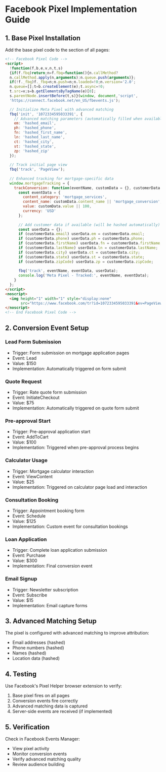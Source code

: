 
# Facebook Pixel Implementation Guide

## 1. Base Pixel Installation
Add the base pixel code to the <head> section of all pages:
```html
<!-- Facebook Pixel Code -->
<script>
  !function(f,b,e,v,n,t,s)
  {if(f.fbq)return;n=f.fbq=function(){n.callMethod?
  n.callMethod.apply(n,arguments):n.queue.push(arguments)};
  if(!f._fbq)f._fbq=n;n.push=n;n.loaded=!0;n.version='2.0';
  n.queue=[];t=b.createElement(e);t.async=!0;
  t.src=v;s=b.getElementsByTagName(e)[0];
  s.parentNode.insertBefore(t,s)}(window, document,'script',
  'https://connect.facebook.net/en_US/fbevents.js');

  // Initialize Meta Pixel with advanced matching
  fbq('init', '1072334595033391', {
    // Advanced matching parameters (automatically filled when available)
    em: 'hashed_email',
    ph: 'hashed_phone', 
    fn: 'hashed_first_name',
    ln: 'hashed_last_name',
    ct: 'hashed_city',
    st: 'hashed_state',
    zp: 'hashed_zip'
  });
  
  // Track initial page view
  fbq('track', 'PageView');
  
  // Enhanced tracking for mortgage-specific data
  window.mortgageTracking = {
    trackConversion: function(eventName, customData = {}, customerData = {}) {
      const eventData = {
        content_category: 'mortgage_services',
        content_name: customData.content_name || 'mortgage_conversion',
        value: customData.value || 100,
        currency: 'USD'
      };
      
      // Add customer data if available (will be hashed automatically)
      const userData = {};
      if (customerData.email) userData.em = customerData.email;
      if (customerData.phone) userData.ph = customerData.phone;
      if (customerData.firstName) userData.fn = customerData.firstName;
      if (customerData.lastName) userData.ln = customerData.lastName;
      if (customerData.city) userData.ct = customerData.city;
      if (customerData.state) userData.st = customerData.state;
      if (customerData.zipCode) userData.zp = customerData.zipCode;
      
      fbq('track', eventName, eventData, userData);
      console.log('Meta Pixel - Tracked:', eventName, eventData);
    }
  };
</script>
<noscript>
  <img height="1" width="1" style="display:none"
       src="https://www.facebook.com/tr?id=1072334595033391&ev=PageView&noscript=1" />
</noscript>
<!-- End Facebook Pixel Code -->
```

## 2. Conversion Event Setup

### Lead Form Submission
- Trigger: Form submission on mortgage application pages
- Event: Lead
- Value: $150
- Implementation: Automatically triggered on form submit

### Quote Request  
- Trigger: Rate quote form submission
- Event: InitiateCheckout
- Value: $75
- Implementation: Automatically triggered on quote form submit

### Pre-approval Start
- Trigger: Pre-approval application start
- Event: AddToCart  
- Value: $100
- Implementation: Triggered when pre-approval process begins

### Calculator Usage
- Trigger: Mortgage calculator interaction
- Event: ViewContent
- Value: $25
- Implementation: Triggered on calculator page load and interaction

### Consultation Booking
- Trigger: Appointment booking form
- Event: Schedule
- Value: $125
- Implementation: Custom event for consultation bookings

### Loan Application
- Trigger: Complete loan application submission
- Event: Purchase
- Value: $300
- Implementation: Final conversion event

### Email Signup
- Trigger: Newsletter subscription
- Event: Subscribe
- Value: $15
- Implementation: Email capture forms

## 3. Advanced Matching Setup
The pixel is configured with advanced matching to improve attribution:
- Email addresses (hashed)
- Phone numbers (hashed)
- Names (hashed)
- Location data (hashed)

## 4. Testing
Use Facebook's Pixel Helper browser extension to verify:
1. Base pixel fires on all pages
2. Conversion events fire correctly
3. Advanced matching data is captured
4. Server-side events are received (if implemented)

## 5. Verification
Check in Facebook Events Manager:
- View pixel activity
- Monitor conversion events
- Verify advanced matching quality
- Review audience building
